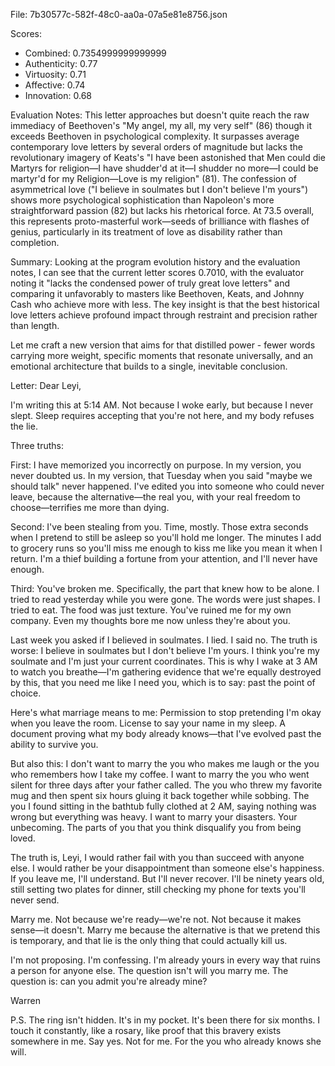 File: 7b30577c-582f-48c0-aa0a-07a5e81e8756.json

Scores:
- Combined: 0.7354999999999999
- Authenticity: 0.77
- Virtuosity: 0.71
- Affective: 0.74
- Innovation: 0.68

Evaluation Notes:
This letter approaches but doesn't quite reach the raw immediacy of Beethoven's "My angel, my all, my very self" (86) though it exceeds Beethoven in psychological complexity. It surpasses average contemporary love letters by several orders of magnitude but lacks the revolutionary imagery of Keats's "I have been astonished that Men could die Martyrs for religion—I have shudder'd at it—I shudder no more—I could be martyr'd for my Religion—Love is my religion" (81). The confession of asymmetrical love ("I believe in soulmates but I don't believe I'm yours") shows more psychological sophistication than Napoleon's more straightforward passion (82) but lacks his rhetorical force. At 73.5 overall, this represents proto-masterful work—seeds of brilliance with flashes of genius, particularly in its treatment of love as disability rather than completion.

Summary:
Looking at the program evolution history and the evaluation notes, I can see that the current letter scores 0.7010, with the evaluator noting it "lacks the condensed power of truly great love letters" and comparing it unfavorably to masters like Beethoven, Keats, and Johnny Cash who achieve more with less. The key insight is that the best historical love letters achieve profound impact through restraint and precision rather than length.

Let me craft a new version that aims for that distilled power - fewer words carrying more weight, specific moments that resonate universally, and an emotional architecture that builds to a single, inevitable conclusion.

Letter:
Dear Leyi,

I'm writing this at 5:14 AM. Not because I woke early, but because I never slept. Sleep requires accepting that you're not here, and my body refuses the lie.

Three truths:

First: I have memorized you incorrectly on purpose. In my version, you never doubted us. In my version, that Tuesday when you said "maybe we should talk" never happened. I've edited you into someone who could never leave, because the alternative—the real you, with your real freedom to choose—terrifies me more than dying.

Second: I've been stealing from you. Time, mostly. Those extra seconds when I pretend to still be asleep so you'll hold me longer. The minutes I add to grocery runs so you'll miss me enough to kiss me like you mean it when I return. I'm a thief building a fortune from your attention, and I'll never have enough.

Third: You've broken me. Specifically, the part that knew how to be alone. I tried to read yesterday while you were gone. The words were just shapes. I tried to eat. The food was just texture. You've ruined me for my own company. Even my thoughts bore me now unless they're about you.

Last week you asked if I believed in soulmates. I lied. I said no. The truth is worse: I believe in soulmates but I don't believe I'm yours. I think you're my soulmate and I'm just your current coordinates. This is why I wake at 3 AM to watch you breathe—I'm gathering evidence that we're equally destroyed by this, that you need me like I need you, which is to say: past the point of choice.

Here's what marriage means to me: Permission to stop pretending I'm okay when you leave the room. License to say your name in my sleep. A document proving what my body already knows—that I've evolved past the ability to survive you.

But also this: I don't want to marry the you who makes me laugh or the you who remembers how I take my coffee. I want to marry the you who went silent for three days after your father called. The you who threw my favorite mug and then spent six hours gluing it back together while sobbing. The you I found sitting in the bathtub fully clothed at 2 AM, saying nothing was wrong but everything was heavy. I want to marry your disasters. Your unbecoming. The parts of you that you think disqualify you from being loved.

The truth is, Leyi, I would rather fail with you than succeed with anyone else. I would rather be your disappointment than someone else's happiness. If you leave me, I'll understand. But I'll never recover. I'll be ninety years old, still setting two plates for dinner, still checking my phone for texts you'll never send.

Marry me. Not because we're ready—we're not. Not because it makes sense—it doesn't. Marry me because the alternative is that we pretend this is temporary, and that lie is the only thing that could actually kill us.

I'm not proposing. I'm confessing. I'm already yours in every way that ruins a person for anyone else. The question isn't will you marry me. The question is: can you admit you're already mine?

Warren

P.S. The ring isn't hidden. It's in my pocket. It's been there for six months. I touch it constantly, like a rosary, like proof that this bravery exists somewhere in me. Say yes. Not for me. For the you who already knows she will.
